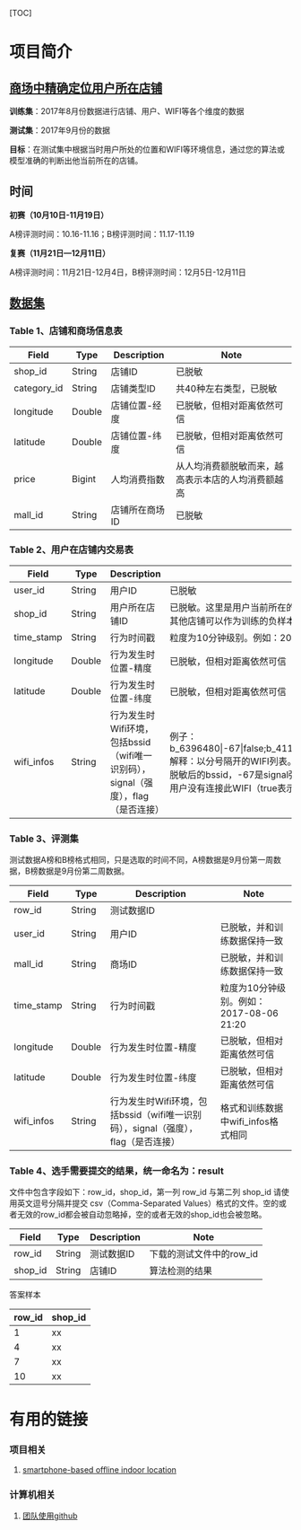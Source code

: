 [TOC]

# 项目简介

## [商场中精确定位用户所在店铺](https://tianchi.aliyun.com/competition/introduction.htm?spm=5176.100066.0.0.35ed5dcatQsSbv&raceId=231620)

**训练集**：2017年8月份数据进行店铺、用户、WIFI等各个维度的数据

**测试集**：2017年9月份的数据

**目标**：在测试集中根据当时用户所处的位置和WIFI等环境信息，通过您的算法或模型准确的判断出他当前所在的店铺。

## 时间

**初赛（10月10日-11月19日）**

A榜评测时间：10.16-11.16；B榜评测时间：11.17-11.19

**复赛（11月21日—12月11日）**

A榜评测时间：11月21日-12月4日，B榜评测时间：12月5日-12月11日

## [数据集](https://tianchi.aliyun.com/competition/information.htm?spm=5176.100069.5678.2.3f69082f9OuKsK&raceId=231620)

### Table 1、店铺和商场信息表

| Field       | Type   | Description | Note                      |
| ----------- | ------ | ----------- | ------------------------- |
| shop_id     | String | 店铺ID        | 已脱敏                       |
| category_id | String | 店铺类型ID      | 共40种左右类型，已脱敏              |
| longitude   | Double | 店铺位置-经度     | 已脱敏，但相对距离依然可信             |
| latitude    | Double | 店铺位置-纬度     | 已脱敏，但相对距离依然可信             |
| price       | Bigint | 人均消费指数      | 从人均消费额脱敏而来，越高表示本店的人均消费额越高 |
| mall_id     | String | 店铺所在商场ID    | 已脱敏                       |

### 

### Table 2、用户在店铺内交易表

| Field      | Type   | Description                              | Note                                     |
| ---------- | ------ | ---------------------------------------- | ---------------------------------------- |
| user_id    | String | 用户ID                                     | 已脱敏                                      |
| shop_id    | String | 用户所在店铺ID                                 | 已脱敏。这里是用户当前所在的店铺，可以做训练的正样本。（此商场的所有其他店铺可以作为训练的负样本） |
| time_stamp | String | 行为时间戳                                    | 粒度为10分钟级别。例如：2017-08-06 21:20            |
| longitude  | Double | 行为发生时位置-精度                               | 已脱敏，但相对距离依然可信                            |
| latitude   | Double | 行为发生时位置-纬度                               | 已脱敏，但相对距离依然可信                            |
| wifi_infos | String | 行为发生时Wifi环境，包括bssid（wifi唯一识别码），signal（强度），flag（是否连接） | 例子：b_6396480\|-67\|false;b_41124514\|-86\|false;b_28723327\|-90\|false;解释：以分号隔开的WIFI列表。对每个WIFI数据包含三项：b_6396480是脱敏后的bssid，-67是signal强度，数值越大表示信号越强，false表示当前用户没有连接此WIFI（true表示连接）。 |

### 

### Table 3、评测集

测试数据A榜和B榜格式相同，只是选取的时间不同，A榜数据是9月份第一周数据，B榜数据是9月份第二周数据。

| Field      | Type   | Description                              | Note                          |
| ---------- | ------ | ---------------------------------------- | ----------------------------- |
| row_id     | String | 测试数据ID                                   |                               |
| user_id    | String | 用户ID                                     | 已脱敏，并和训练数据保持一致                |
| mall_id    | String | 商场ID                                     | 已脱敏，并和训练数据保持一致                |
| time_stamp | String | 行为时间戳                                    | 粒度为10分钟级别。例如：2017-08-06 21:20 |
| longitude  | Double | 行为发生时位置-精度                               | 已脱敏，但相对距离依然可信                 |
| latitude   | Double | 行为发生时位置-纬度                               | 已脱敏，但相对距离依然可信                 |
| wifi_infos | String | 行为发生时Wifi环境，包括bssid（wifi唯一识别码），signal（强度），flag（是否连接） | 格式和训练数据中wifi_infos格式相同        |

### 

### Table 4、选手需要提交的结果，统一命名为：result

文件中包含字段如下：row_id，shop_id，第一列 row_id 与第二列 shop_id 请使用英文逗号分隔并提交 csv（Comma-Separated Values）格式的文件。空的或者无效的row_id都会被自动忽略掉，空的或者无效的shop_id也会被忽略。

| Field   | Type   | Description | Note            |
| ------- | ------ | ----------- | --------------- |
| row_id  | String | 测试数据ID      | 下载的测试文件中的row_id |
| shop_id | String | 店铺ID        | 算法检测的结果         |

答案样本

| row_id | shop_id |
| ------ | ------- |
| 1      | xx      |
| 4      | xx      |
| 7      | xx      |
| 10     | xx      |





# 有用的链接 

### 项目相关

1. [smartphone-based offline indoor location](https://www.ncbi.nlm.nih.gov/pmc/articles/PMC5375843/)


### 计算机相关

1. [团队使用github](http://www.cnblogs.com/zhangchenliang/p/3950778.html)

